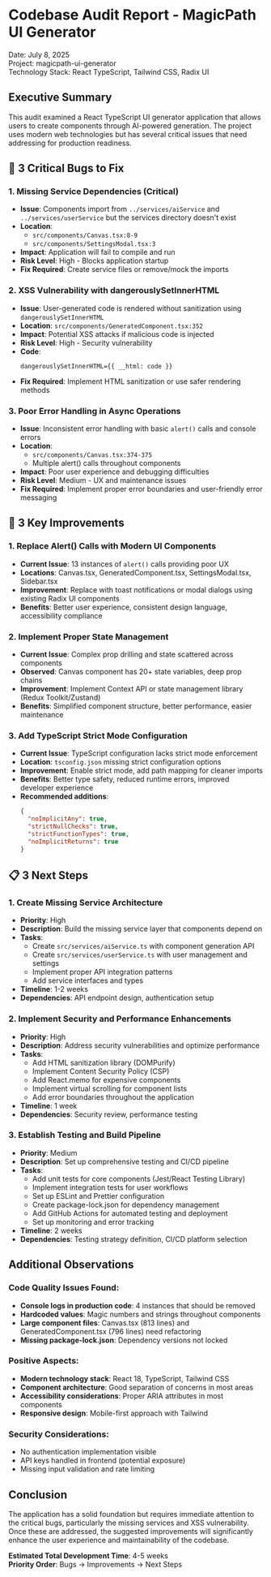 # Codebase Audit Report - MagicPath UI Generator

Date: July 8, 2025  
Project: magicpath-ui-generator  
Technology Stack: React TypeScript, Tailwind CSS, Radix UI

## Executive Summary

This audit examined a React TypeScript UI generator application that allows users to create components through AI-powered generation. The project uses modern web technologies but has several critical issues that need addressing for production readiness.

## 🐛 3 Critical Bugs to Fix

### 1. **Missing Service Dependencies (Critical)**
- **Issue**: Components import from `../services/aiService` and `../services/userService` but the services directory doesn't exist
- **Location**: 
  - `src/components/Canvas.tsx:8-9`
  - `src/components/SettingsModal.tsx:3`
- **Impact**: Application will fail to compile and run
- **Risk Level**: High - Blocks application startup
- **Fix Required**: Create service files or remove/mock the imports

### 2. **XSS Vulnerability with dangerouslySetInnerHTML**
- **Issue**: User-generated code is rendered without sanitization using `dangerouslySetInnerHTML`
- **Location**: `src/components/GeneratedComponent.tsx:352`
- **Impact**: Potential XSS attacks if malicious code is injected
- **Risk Level**: High - Security vulnerability
- **Code**: 
  ```tsx
  dangerouslySetInnerHTML={{ __html: code }}
  ```
- **Fix Required**: Implement HTML sanitization or use safer rendering methods

### 3. **Poor Error Handling in Async Operations**
- **Issue**: Inconsistent error handling with basic `alert()` calls and console errors
- **Location**: 
  - `src/components/Canvas.tsx:374-375`
  - Multiple alert() calls throughout components
- **Impact**: Poor user experience and debugging difficulties
- **Risk Level**: Medium - UX and maintenance issues
- **Fix Required**: Implement proper error boundaries and user-friendly error messaging

## 🚀 3 Key Improvements

### 1. **Replace Alert() Calls with Modern UI Components**
- **Current Issue**: 13 instances of `alert()` calls providing poor UX
- **Locations**: Canvas.tsx, GeneratedComponent.tsx, SettingsModal.tsx, Sidebar.tsx
- **Improvement**: Replace with toast notifications or modal dialogs using existing Radix UI components
- **Benefits**: Better user experience, consistent design language, accessibility compliance

### 2. **Implement Proper State Management**
- **Current Issue**: Complex prop drilling and state scattered across components
- **Observed**: Canvas component has 20+ state variables, deep prop chains
- **Improvement**: Implement Context API or state management library (Redux Toolkit/Zustand)
- **Benefits**: Simplified component structure, better performance, easier maintenance

### 3. **Add TypeScript Strict Mode Configuration**
- **Current Issue**: TypeScript configuration lacks strict mode enforcement
- **Location**: `tsconfig.json` missing strict configuration options
- **Improvement**: Enable strict mode, add path mapping for cleaner imports
- **Benefits**: Better type safety, reduced runtime errors, improved developer experience
- **Recommended additions**:
  ```json
  {
    "noImplicitAny": true,
    "strictNullChecks": true,
    "strictFunctionTypes": true,
    "noImplicitReturns": true
  }
  ```

## 📋 3 Next Steps

### 1. **Create Missing Service Architecture**
- **Priority**: High
- **Description**: Build the missing service layer that components depend on
- **Tasks**:
  - Create `src/services/aiService.ts` with component generation API
  - Create `src/services/userService.ts` with user management and settings
  - Implement proper API integration patterns
  - Add service interfaces and types
- **Timeline**: 1-2 weeks
- **Dependencies**: API endpoint design, authentication setup

### 2. **Implement Security and Performance Enhancements**
- **Priority**: High
- **Description**: Address security vulnerabilities and optimize performance
- **Tasks**:
  - Add HTML sanitization library (DOMPurify)
  - Implement Content Security Policy (CSP)
  - Add React.memo for expensive components
  - Implement virtual scrolling for component lists
  - Add error boundaries throughout the application
- **Timeline**: 1 week
- **Dependencies**: Security review, performance testing

### 3. **Establish Testing and Build Pipeline**
- **Priority**: Medium
- **Description**: Set up comprehensive testing and CI/CD pipeline
- **Tasks**:
  - Add unit tests for core components (Jest/React Testing Library)
  - Implement integration tests for user workflows
  - Set up ESLint and Prettier configuration
  - Create package-lock.json for dependency management
  - Add GitHub Actions for automated testing and deployment
  - Set up monitoring and error tracking
- **Timeline**: 2 weeks
- **Dependencies**: Testing strategy definition, CI/CD platform selection

## Additional Observations

### Code Quality Issues Found:
- **Console logs in production code**: 4 instances that should be removed
- **Hardcoded values**: Magic numbers and strings throughout components
- **Large component files**: Canvas.tsx (813 lines) and GeneratedComponent.tsx (796 lines) need refactoring
- **Missing package-lock.json**: Dependency versions not locked

### Positive Aspects:
- **Modern technology stack**: React 18, TypeScript, Tailwind CSS
- **Component architecture**: Good separation of concerns in most areas
- **Accessibility considerations**: Proper ARIA attributes in most components
- **Responsive design**: Mobile-first approach with Tailwind

### Security Considerations:
- No authentication implementation visible
- API keys handled in frontend (potential exposure)
- Missing input validation and rate limiting

## Conclusion

The application has a solid foundation but requires immediate attention to the critical bugs, particularly the missing services and XSS vulnerability. Once these are addressed, the suggested improvements will significantly enhance the user experience and maintainability of the codebase.

**Estimated Total Development Time**: 4-5 weeks  
**Priority Order**: Bugs → Improvements → Next Steps